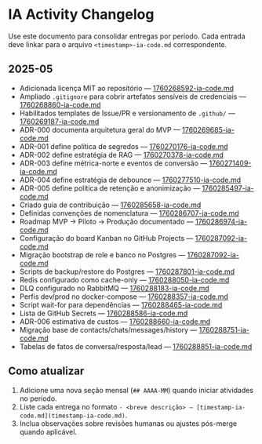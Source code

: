 # IA Activity Changelog

Use este documento para consolidar entregas por período. Cada entrada deve linkar para o arquivo `<timestamp>-ia-code.md` correspondente.

## 2025-05
- Adicionada licença MIT ao repositório — [1760268592-ia-code.md](1760268592-ia-code.md)
- Ampliado `.gitignore` para cobrir artefatos sensíveis de credenciais — [1760268860-ia-code.md](1760268860-ia-code.md)
- Habilitados templates de Issue/PR e versionamento de `.github/` — [1760269187-ia-code.md](1760269187-ia-code.md)
- ADR-000 documenta arquitetura geral do MVP — [1760269685-ia-code.md](1760269685-ia-code.md)
- ADR-001 define política de segredos — [1760270176-ia-code.md](1760270176-ia-code.md)
- ADR-002 define estratégia de RAG — [1760270378-ia-code.md](1760270378-ia-code.md)
- ADR-003 define métrica-norte e eventos de conversão — [1760271409-ia-code.md](1760271409-ia-code.md)
- ADR-004 define estratégia de debounce — [1760277510-ia-code.md](1760277510-ia-code.md)
- ADR-005 define política de retenção e anonimização — [1760285497-ia-code.md](1760285497-ia-code.md)
- Criado guia de contribuição — [1760285658-ia-code.md](1760285658-ia-code.md)
- Definidas convenções de nomenclatura — [1760286707-ia-code.md](1760286707-ia-code.md)
- Roadmap MVP → Piloto → Produção documentado — [1760286974-ia-code.md](1760286974-ia-code.md)
- Configuração do board Kanban no GitHub Projects — [1760287092-ia-code.md](1760287092-ia-code.md)
- Migração bootstrap de role e banco no Postgres — [1760287092-ia-code.md](1760287092-ia-code.md)
- Scripts de backup/restore do Postgres — [1760287801-ia-code.md](1760287801-ia-code.md)
- Redis configurado como cache-only — [1760288050-ia-code.md](1760288050-ia-code.md)
- DLQ configurado no RabbitMQ — [1760288183-ia-code.md](1760288183-ia-code.md)
- Perfis dev/prod no docker-compose — [1760288357-ia-code.md](1760288357-ia-code.md)
- Script wait-for para dependências — [1760288465-ia-code.md](1760288465-ia-code.md)
- Lista de GitHub Secrets — [1760288586-ia-code.md](1760288586-ia-code.md)
- ADR-006 estimativa de custos — [1760288660-ia-code.md](1760288660-ia-code.md)
- Migração base de contacts/chats/messages/history — [1760288751-ia-code.md](1760288751-ia-code.md)
- Tabelas de fatos de conversa/resposta/lead — [1760288851-ia-code.md](1760288851-ia-code.md)

## Como atualizar
1. Adicione uma nova seção mensal (`## AAAA-MM`) quando iniciar atividades no período.
2. Liste cada entrega no formato `- <breve descrição> — [timestamp-ia-code.md](timestamp-ia-code.md)`.
3. Inclua observações sobre revisões humanas ou ajustes pós-merge quando aplicável.
